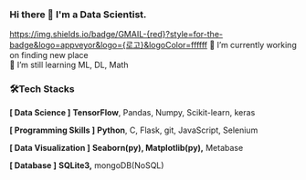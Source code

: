 ### Hi there 👋 I'm a Data Scientist. 
https://img.shields.io/badge/GMAIL-{red}?style=for-the-badge&logo=appveyor&logo={로고}&logoColor=ffffff
🔭 I’m currently working on finding new place </br>
🌱 I’m still learning ML, DL,  Math

### 🛠****Tech Stacks****

**[ Data Science ]** **TensorFlow**, Pandas, Numpy, Scikit-learn, keras

**[ Programming Skills ]** **Python**, C, Flask, git, JavaScript, Selenium

**[ Data Visualization ]** **Seaborn(py), Matplotlib(py),** Metabase

**[ Database ]** **SQLite3,** mongoDB(NoSQL)

<!--
**minshyee/minshyee** is a ✨ _special_ ✨ repository because its `README.md` (this file) appears on your GitHub profile.

Here are some ideas to get you started:

- 🔭 I’m currently working on ...
- 🌱 I’m currently learning ...
- 👯 I’m looking to collaborate on ...
- 🤔 I’m looking for help with ...
- 💬 Ask me about ...
- 📫 How to reach me: ...
- 😄 Pronouns: ...
- ⚡ Fun fact: ...
-->
